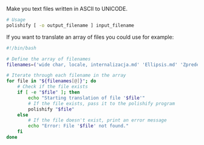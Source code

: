 Make you text files written in ASCII to UNICODE.

```bash
# Usage
polishify [ -o output_filename ] input_filename
```

If you want to translate an array of files you could use for example:
```bash
#!/bin/bash

# Define the array of filenames
filenames=('wide char, locale, internalizacja.md' 'Ellipsis.md' 'Zpredefiniowane nazwy.md' 'Union.md' 'malloc.md' 'fsize - rekursywne wyswietlanie rozmiarow kartoteki.md' 'Low-level funkcje.md' 'flushing buffer.md')

# Iterate through each filename in the array
for file in "${filenames[@]}"; do
    # Check if the file exists
    if [ -e "$file" ]; then
        echo "Starting translation of file '$file'"
        # If the file exists, pass it to the polishify program
        polishify "$file"
    else
        # If the file doesn't exist, print an error message
        echo "Error: File '$file' not found."
    fi
done
```

